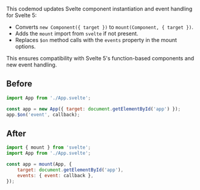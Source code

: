 This codemod updates Svelte component instantiation and event handling for Svelte 5:

- Converts `new Component({ target })` to `mount(Component, { target })`.
- Adds the `mount` import from `svelte` if not present.
- Replaces `$on` method calls with the `events` property in the mount options.

This ensures compatibility with Svelte 5's function-based components and new event handling.

## Before

```jsx
import App from './App.svelte';

const app = new App({ target: document.getElementById('app') });
app.$on('event', callback);
```

## After

```jsx
import { mount } from 'svelte';
import App from './App.svelte';

const app = mount(App, {
    target: document.getElementById('app'),
    events: { event: callback },
});
```
